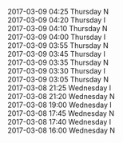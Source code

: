 2017-03-09 04:25 Thursday  N  
2017-03-09 04:20 Thursday  I  
2017-03-09 04:10 Thursday  N  
2017-03-09 04:00 Thursday  I  
2017-03-09 03:55 Thursday  N  
2017-03-09 03:45 Thursday  I  
2017-03-09 03:35 Thursday  N  
2017-03-09 03:30 Thursday  I  
2017-03-09 03:05 Thursday  N  
2017-03-08 21:25 Wednesday  I  
2017-03-08 21:20 Wednesday  N  
2017-03-08 19:00 Wednesday  I  
2017-03-08 17:45 Wednesday  N  
2017-03-08 17:40 Wednesday  I  
2017-03-08 16:00 Wednesday  N  
